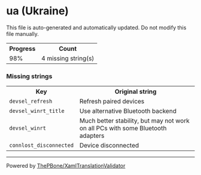 # ua (Ukraine)

This file is auto-generated and automatically updated. Do not modify this file manually.

<table>
<tr><th>Progress</th><th>Count</th></tr>
<tr><td>98%</td><td>4 missing string(s)</td></tr>
</table>

### Missing strings

<table>
<tr><th>Key</th><th>Original string</th></tr>
<tr><td><code>devsel_refresh<code></td><td>Refresh paired devices</td></tr>
<tr><td><code>devsel_winrt_title<code></td><td>Use alternative Bluetooth backend</td></tr>
<tr><td><code>devsel_winrt<code></td><td>Much better stability, but may not work on all PCs with some Bluetooth adapters</td></tr>
<tr><td><code>connlost_disconnected<code></td><td>Device disconnected</td></tr>

</table>

__________

Powered by [ThePBone/XamlTranslationValidator](https://github.com/ThePBone/XamlTranslationValidator)